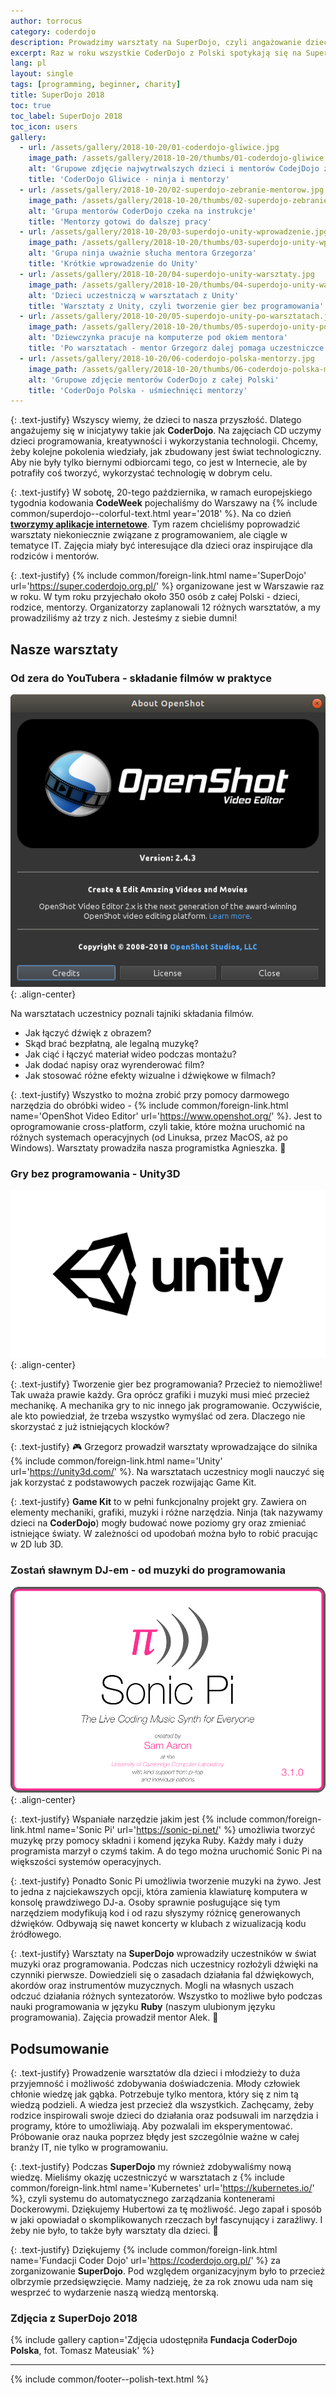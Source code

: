 ```yaml
---
author: torrocus
category: coderdojo
description: Prowadzimy warsztaty na SuperDojo, czyli angażowanie dzieci i młodzież w programowanie i technologie internetowe.
excerpt: Raz w roku wszystkie CoderDojo z Polski spotykają się na SuperDojo. Nas również nie mogło tam zabraknąć. Krótki post o naszych warsztatach dla dzieci.
lang: pl
layout: single
tags: [programming, beginner, charity]
title: SuperDojo 2018
toc: true
toc_label: SuperDojo 2018
toc_icon: users
gallery:
  - url: /assets/gallery/2018-10-20/01-coderdojo-gliwice.jpg
    image_path: /assets/gallery/2018-10-20/thumbs/01-coderdojo-gliwice.jpg
    alt: 'Grupowe zdjęcie najwytrwalszych dzieci i mentorów CodejDojo z Gliwic'
    title: 'CoderDojo Gliwice - ninja i mentorzy'
  - url: /assets/gallery/2018-10-20/02-superdojo-zebranie-mentorow.jpg
    image_path: /assets/gallery/2018-10-20/thumbs/02-superdojo-zebranie-mentorow.jpg
    alt: 'Grupa mentorów CoderDojo czeka na instrukcje'
    title: 'Mentorzy gotowi do dalszej pracy'
  - url: /assets/gallery/2018-10-20/03-superdojo-unity-wprowadzenie.jpg
    image_path: /assets/gallery/2018-10-20/thumbs/03-superdojo-unity-wprowadzenie.jpg
    alt: 'Grupa ninja uważnie słucha mentora Grzegorza'
    title: 'Krótkie wprowadzenie do Unity'
  - url: /assets/gallery/2018-10-20/04-superdojo-unity-warsztaty.jpg
    image_path: /assets/gallery/2018-10-20/thumbs/04-superdojo-unity-warsztaty.jpg
    alt: 'Dzieci uczestniczą w warsztatach z Unity'
    title: 'Warsztaty z Unity, czyli tworzenie gier bez programowania'
  - url: /assets/gallery/2018-10-20/05-superdojo-unity-po-warsztatach.jpg
    image_path: /assets/gallery/2018-10-20/thumbs/05-superdojo-unity-po-warsztatach.jpg
    alt: 'Dziewczynka pracuje na komputerze pod okiem mentora'
    title: 'Po warsztatach - mentor Grzegorz dalej pomaga uczestniczce SuperDojo'
  - url: /assets/gallery/2018-10-20/06-coderdojo-polska-mentorzy.jpg
    image_path: /assets/gallery/2018-10-20/thumbs/06-coderdojo-polska-mentorzy.jpg
    alt: 'Grupowe zdjęcie mentorów CoderDojo z całej Polski'
    title: 'CoderDojo Polska - uśmiechnięci mentorzy'
---
```


{: .text-justify}
Wszyscy wiemy, że dzieci to nasza przyszłość.
Dlatego angażujemy się w inicjatywy takie jak **CoderDojo**.
Na zajęciach CD uczymy dzieci programowania, kreatywności i wykorzystania technologii.
Chcemy, żeby kolejne pokolenia wiedziały, jak zbudowany jest świat technologiczny.
Aby nie były tylko biernymi odbiorcami tego, co jest w Internecie, ale by potrafiły coś tworzyć, wykorzystać technologię w dobrym celu.

{: .text-justify}
W sobotę, 20-tego października, w ramach europejskiego tygodnia kodowania **CodeWeek** pojechaliśmy do Warszawy na {% include common/superdojo--colorful-text.html year='2018' %}.
Na co dzień <a href='https://fractalsoft.org/pl' target='_blank' title='Aplikacje internetowe w Ruby on Rails'>**tworzymy aplikacje internetowe**</a>.
Tym razem chcieliśmy poprowadzić warsztaty niekoniecznie związane z programowaniem, ale ciągle w tematyce IT.
Zajęcia miały być interesujące dla dzieci oraz inspirujące dla rodziców i mentorów.

{: .text-justify}
{% include common/foreign-link.html name='SuperDojo' url='https://super.coderdojo.org.pl/' %}
organizowane jest w Warszawie raz w roku.
W tym roku przyjechało około 350 osób z całej Polski - dzieci, rodzice, mentorzy. Organizatorzy zaplanowali 12 różnych warsztatów, a my prowadziliśmy aż trzy z nich.
Jesteśmy z siebie dumni!


## Nasze warsztaty


### **Od zera do YouTubera** - składanie filmów w praktyce

![Okno About w OpenShot](/assets/images/openshot/window-of-about.png){: .align-center}

Na warsztatach uczestnicy poznali tajniki składania filmów.
+ Jak łączyć dźwięk z obrazem?
+ Skąd brać bezpłatną, ale legalną muzykę?
+ Jak ciąć i łączyć materiał wideo podczas montażu?
+ Jak dodać napisy oraz wyrenderować film?
+ Jak stosować różne efekty wizualne i dźwiękowe w filmach?

{: .text-justify}
Wszystko to można zrobić przy pomocy darmowego narzędzia do obróbki wideo -
{% include common/foreign-link.html name='OpenShot Video Editor' url='https://www.openshot.org/' %}.
Jest to oprogramowanie cross-platform, czyli takie, które można uruchomić na różnych systemach operacyjnych (od Linuksa, przez MacOS, aż po Windows).
Warsztaty prowadziła nasza programistka Agnieszka. :movie_camera:


### **Gry bez programowania** - Unity3D

![Splashscreen z Unity](/assets/images/unity/logo-black.png){: .align-center}

{: .text-justify}
Tworzenie gier bez programowania?
Przecież to niemożliwe!
Tak uważa prawie każdy.
Gra oprócz grafiki i muzyki musi mieć przecież mechanikę.
A mechanika gry to nic innego jak programowanie.
Oczywiście, ale kto powiedział, że trzeba wszystko wymyślać od zera.
Dlaczego nie skorzystać z już istniejących klocków?

{: .text-justify}
:video_game: Grzegorz prowadził warsztaty wprowadzające do silnika
{% include common/foreign-link.html name='Unity' url='https://unity3d.com/' %}.
Na warsztatach uczestnicy mogli nauczyć się jak korzystać z podstawowych paczek rozwijając Game Kit.

{: .text-justify}
__Game Kit__ to w pełni funkcjonalny projekt gry.
Zawiera on elementy mechaniki, grafiki, muzyki i różne narzędzia.
Ninja (tak nazywamy dzieci na __CoderDojo__) mogły budować nowe poziomy gry oraz zmieniać istniejące światy.
W zależności od upodobań można było to robić pracując w 2D lub 3D.


### **Zostań sławnym DJ-em** - od muzyki do programowania

![Splashscreen z Sonic Pi](/assets/images/sonic-pi/splashscreen.png){: .align-center}

{: .text-justify}
Wspaniałe narzędzie jakim jest
{% include common/foreign-link.html name='Sonic Pi' url='https://sonic-pi.net/' %}
umożliwia tworzyć muzykę przy pomocy składni i komend języka Ruby.
Każdy mały i duży programista marzył o czymś takim.
A do tego można uruchomić Sonic Pi na większości systemów operacyjnych.

{: .text-justify}
Ponadto Sonic Pi umożliwia tworzenie muzyki na żywo.
Jest to jedna z najciekawszych opcji, która zamienia klawiaturę komputera w konsolę prawdziwego DJ-a.
Osoby sprawnie posługujące się tym narzędziem modyfikują kod i od razu słyszymy różnicę generowanych dźwięków.
Odbywają się nawet koncerty w klubach z wizualizacją kodu źródłowego.

{: .text-justify}
Warsztaty na __SuperDojo__ wprowadziły uczestników w świat muzyki oraz programowania.
Podczas nich uczestnicy rozłożyli dźwięki na czynniki pierwsze.
Dowiedzieli się o zasadach działania fal dźwiękowych, akordów oraz instrumentów muzycznych.
Mogli na własnych uszach odczuć działania różnych syntezatorów.
Wszystko to możliwe było podczas nauki programowania w języku **Ruby** (naszym ulubionym języku programowania).
Zajęcia prowadził mentor Alek. :musical_note:


## Podsumowanie

{: .text-justify}
Prowadzenie warsztatów dla dzieci i młodzieży to duża przyjemność i możliwość zdobywania doświadczenia.
Młody człowiek chłonie wiedzę jak gąbka.
Potrzebuje tylko mentora, który się z nim tą wiedzą podzieli.
A wiedza jest przecież dla wszystkich.
Zachęcamy, żeby rodzice inspirowali swoje dzieci do działania oraz podsuwali im narzędzia i programy, które to umożliwiają.
Aby pozwalali im eksperymentować.
Próbowanie oraz nauka poprzez błędy jest szczególnie ważne w całej branży IT, nie tylko w programowaniu.

{: .text-justify}
Podczas __SuperDojo__ my również zdobywaliśmy nową wiedzę.
Mieliśmy okazję uczestniczyć w warsztatach z
{% include common/foreign-link.html name='Kubernetes' url='https://kubernetes.io/' %},
czyli systemu do automatycznego zarządzania kontenerami Dockerowymi.
Dziękujemy Hubertowi za tę możliwość.
Jego zapał i sposób w jaki opowiadał o skomplikowanych rzeczach był fascynujący i zaraźliwy.
I żeby nie było, to także były warsztaty dla dzieci. :carousel_horse:

{: .text-justify}
Dziękujemy
{% include common/foreign-link.html name='Fundacji Coder Dojo' url='https://coderdojo.org.pl/' %}
za zorganizowanie __SuperDojo__.
Pod względem organizacyjnym było to przecież olbrzymie przedsięwzięcie.
Mamy nadzieję, że za rok znowu uda nam się wesprzeć to wydarzenie naszą wiedzą mentorską.

### Zdjęcia z SuperDojo 2018
{% include gallery caption='Zdjęcia udostępniła **Fundacja CoderDojo Polska**, fot. Tomasz Mateusiak' %}

----
{% include common/footer--polish-text.html %}
